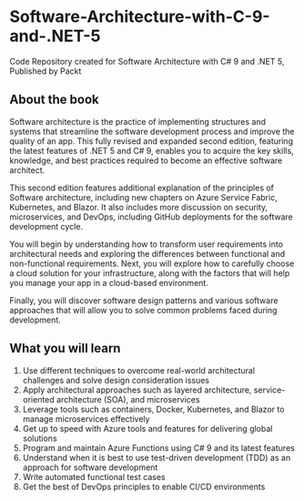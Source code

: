 # Software-Architecture-with-C-9-and-.NET-5
Code Repository created for Software Architecture with C# 9 and .NET 5, Published by Packt

## About the book

Software architecture is the practice of implementing structures and systems that streamline the software development process and improve the quality of an app. This fully revised and expanded second edition, featuring the latest features of .NET 5 and C# 9, enables you to acquire the key skills, knowledge, and best practices required to become an effective software architect.

This second edition features additional explanation of the principles of Software architecture, including new chapters on Azure Service Fabric, Kubernetes, and Blazor. It also includes more discussion on security, microservices, and DevOps, including GitHub deployments for the software development cycle.

You will begin by understanding how to transform user requirements into architectural needs and exploring the differences between functional and non-functional requirements. Next, you will explore how to carefully choose a cloud solution for your infrastructure, along with the factors that will help you manage your app in a cloud-based environment.

Finally, you will discover software design patterns and various software approaches that will allow you to solve common problems faced during development.

## What you will learn
1. Use different techniques to overcome real-world architectural challenges and solve design consideration issues
2. Apply architectural approaches such as layered architecture, service-oriented architecture (SOA), and microservices
3. Leverage tools such as containers, Docker, Kubernetes, and Blazor to manage microservices effectively
4. Get up to speed with Azure tools and features for delivering global solutions
5. Program and maintain Azure Functions using C# 9 and its latest features
6. Understand when it is best to use test-driven development (TDD) as an approach for software development
7. Write automated functional test cases
8. Get the best of DevOps principles to enable CI/CD environments
